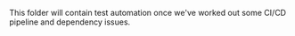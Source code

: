 This folder will contain test automation once we've worked out some
CI/CD pipeline and dependency issues.

